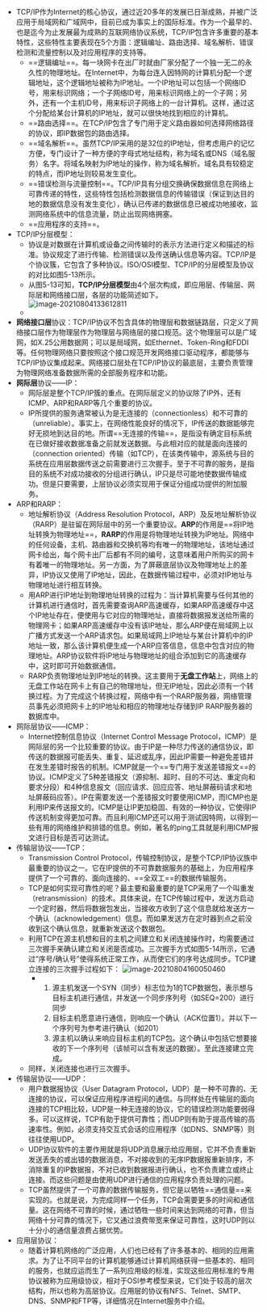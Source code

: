 - TCP/IP作为Internet的核心协议，通过近20多年的发展已日渐成熟，并被广泛应用于局域网和广域网中，目前已成为事实上的国际标准。作为一个最早的、也是迄今为止发展最为成熟的互联网络协议系统，TCP/IP包含许多重要的基本特性，这些特性主要表现在5个方面：逻辑编址、路由选择、域名解析、错误检测和流量控制以及对应用程序的支持等。
	- ==逻辑编址==。每一块网卡在出厂时就由厂家分配了一个独一无二的永久性的物理地址。在Internet中，为每台连入因特网的计算机分配一个逻辑地址，这个逻辑地址被称为IP地址。一个IP地址可以包括一个网络ID号，用来标识网络；一个子网络ID号，用来标识网络上的一个子网；另外，还有一个主机ID号，用来标识子网络上的一台计算机。这样，通过这个分配给某台计算机的IP地址，就可以很快地找到相应的计算机。
	- ==路由选择==。在TCP/IP包含了专门用于定义路由器如何选择网络路径的协议，即IP数据包的路由选择。
	- ==域名解析==。虽然TCP/IP采用的是32位的IP地址，但考虑用户的记忆方便，专门设计了一种方便的字母式地址结构，称为域名或DNS（域名服务）名字。将域名映射为IP地址的操作，称为域名解析。域名具有较稳定的特点，而IP地址则较易发生变化。
	- ==错误检测与流量控制==。TCP/IP具有分组交换确保数据信息在网络上可靠传递的特性，这些特性包括检测数据信息的传输错误（保证到达目的地的数据信息没有发生变化），确认已传递的数据信息已被成功地接收，监测网络系统中的信息流量，防止出现网络拥塞。
	- ==应用程序的支持==。
- TCP/IP分层模型：
	- 协议是对数据在计算机或设备之间传输时的表示方法进行定义和描述的标准。协议规定了进行传输、检测错误以及传送确认信息等内容。TCP/IP是个协议簇，它包含了多种协议。ISO/OSI模型、TCP/IP的分层模型及协议的对比如图5-13所示。
	- 从图5-13可知，**TCP/IP分层模型**由4个层次构成，即应用层、传输层、网际层和网络接口层，各层的功能简述如下。
	  ![image-20210804133612811](https://img.mhugh.net/typora/image-20210804133612811.png)
	-
- **网络接口层**协议：TCP/IP协议不包含具体的物理层和数据链路层，只定义了网络接口层作为物理层作为物理层与网络层的接口规范。这个物理层可以是广域网，如X.25公用数据网；可以是局域网，如Ethernet、Token-Ring和FDDI等。任何物理网络只要按照这个接口规范开发网络接口驱动程序，都能够与TCP/IP协议集成起来。网络接口层处在TCP/IP协议的最底层，主要负责管理为物理网络准备数据所需的全部服务程序和功能。
- **网际层**协议——IP：
	- 网际层是整个TCP/IP簇的重点。在网际层定义的协议除了IP外，还有ICMP、ARP和RARP等几个重要的协议。
	- IP所提供的服务通常被认为是无连接的（connectionless）和不可靠的（unreliable）。事实上，在网络性能良好的情况下，IP传送的数据能够完好无损地到达目的地。所谓==无连接的传输==，是指没有确定目标系统在已做好接收数据准备之前就发送数据。与此相对应的就是面向连接的（connection oriented）传输（如TCP），在该类传输中，源系统与目的系统在应用层数据传送之前需要进行三次握手。至于不可靠的服务，是指目的系统不对成功接收的分组进行确认，IP只是尽可能地使数据传输成功。但是只要需要，上层协议必须实现用于保证分组成功提供的附加服务。
- ARP和RARP：
	- 地址解析协议（Address Resolution Protocol，ARP）及反地址解析协议（RARP）是驻留在网际层中的另一个重要协议。**ARP**的作用是==将IP地址转换为物理地址==，**RARP**的作用是将物理地址转换为IP地址。网络中的任何设备，主机、路由器和交换机等均有唯一的物理地址，该地址通过网卡给出，每个网卡出厂后都有不同的编号，这意味着用户所购买的网卡有着唯一的物理地址。另一方面，为了屏蔽底层协议及物理地址上的差异，IP协议又使用了IP地址，因此，在数据传输过程中，必须对IP地址与物理地址进行相互转换。
	- 用ARP进行IP地址到物理地址转换的过程为：当计算机需要与任何其他的计算机进行通信时，首先需要查询ARP高速缓存，如果ARP高速缓存中这个IP地址存在，便使用与它对应的物理地址，直接将数据报发送给所需的物理网卡；如果ARP高速缓存中没有该IP地址，那么ARP便在局域网上以广播方式发送一个ARP请求包。如果局域网上IP地址与某台计算机中的IP地址一致，那么该计算机便生成一个ARP应答信息，信息中包含对应的物理地址。ARP协议软件将IP地址与物理地址的组合添加到它的高速缓存中，这时即可开始数据通信。
	- RARP负责物理地址到IP地址的转换。这主要用于**无盘工作站**上，网络上的无盘工作站在网卡上有自己的物理地址，但无IP地址，因此必须有一个转换过程。为了完成这个转换过程，网络中有一个RARP服务器，网络管理员事先必须把网卡上的IP地址和相应的物理地址存储到IP RARP服务器的数据库中。
- 网际层协议——ICMP：
	- Internet控制信息协议（Internet Control Message Protocol，ICMP）是网际层的另一个比较重要的协议。由于IP是一种尽力传送的通信协议，即传送的数据报可能丢失、重复、延迟或乱序，因此IP需要一种避免差错并在发生差错时报告的机制。ICMP就是一个==专门用于发送差错报文==的协议。ICMP定义了5种差错报文（源抑制、超时、目的不可达、重定向和要求分段）和4种信息报文（回应请求、回应应答、地址屏蔽码请求和地址屏蔽码应答）。IP在需要发送一个差错报文时要使用ICMP，而ICMP也是利用IP来传送报文的。ICMP是让IP更加稳固、有效的一种协议，它使得IP传送机制变得更加可靠。而且利用ICMP还可以用于测试因特网，以得到一些有用的网络维护和排错的信息。例如，著名的ping工具就是利用ICMP报文进行目标是否可达测试。
- 传输层协议——TCP：
	- Transmission Control Protocol，传输控制协议，是整个TCP/IP协议族中最重要的协议之一。它在IP提供的不可靠数据服务的基础上，为应用程序提供了一个可靠的、面向连接的、==全双工==的数据传输服务。
	- TCP是如何实现可靠性的呢？最主要和最重要的是TCP采用了一个叫重发（retransmission）的技术。具体来说，在TCP传输过程中，发送方启动一个定时器，然后将数据包发出，当接收方收到了这个信息就给发送方一个确认（acknowledgement）信息。而如果发送方在定时器到点之前没收到这个确认信息，就重新发送这个数据包。
	- 利用TCP在源主机想和目的主机之间建立和关闭连接操作时，均需要通过三次握手来确认建立和关闭是否成功。三次握手方式如图5-14所示，它通过“序号/确认号”使得系统正常工作，从而使它们的序号达成同步。TCP建立连接的三次握手过程如下：
	  ![image-20210804160050460](https://img.mhugh.net/typora/image-20210804160050460.png)
		- 1. 源主机发送一个SYN（同步）标志位为1的TCP数据包，表示想与目标主机进行通信，并发送一个同步序列号（如SEQ=200）进行同步
		  2. 目标主机愿意进行通信，则响应一个确认（ACK位置1）。并以下一个序列号为参考进行确认（如201）
		  3. 源主机以确认来响应目标主机的TCP包。这个确认中包括它想要接收的下一个序列号（该帧可以含有发送的数据）。至此连接建立完成。
	- 同样，关闭连接也进行三次握手。
- 传输层协议——UDP：
	- 用户数据报协议（User Datagram Protocol，UDP）是一种不可靠的、无连接的协议，可以保证应用程序进程间的通信。与同样处在传输层的面向连接的TCP相比较，UDP是一种无连接的协议，它的错误检测功能要弱得多。可以这样说，TCP有助于提供可靠性；而UDP则有助于提高传输的高速率性。例如，必须支持交互式会话的应用程序（如DNS、SNMP等）则往往使用UDP。
	- UDP协议软件的主要作用就是将UDP消息展示给应用层，它并不负责重新发送丢失的或出错的数据消息，不对接收到的无序IP数据报重新排序，不消除重复的IP数据报，不对已收到数据报进行确认，也不负责建立或终止连接。而这些问题是由使用UDP进行通信的应用程序负责处理的问题。
	- TCP虽然提供了一个可靠的数据传输服务，但它是以牺牲==通信量==来实现的。也就是说，为完成同样一个任务，TCP会需要更多的时间和通信量。这在网络不可靠的时候，通过牺牲一些时间来达到网络的可靠，但当网络十分可靠的情况下，它又通过浪费带宽来保证可靠性，这时UDP则以十分小的通信量浪费占据优势。
- 应用层协议：
	- 随着计算机网络的广泛应用，人们也已经有了许多基本的、相同的应用需求。为了让不同平台的计算机能够通过计算机网络获得一些基本的、相同的服务，也就应运而生了一系列应用级的标准，实现这些应用标准的专用协议被称为应用级协议，相对于OSI参考模型来说，它们处于较高的层次结构，所以也称为高层协议。应用层的协议有NFS、Telnet、SMTP、DNS、SNMP和FTP等，详细情况在Internet服务中介绍。
